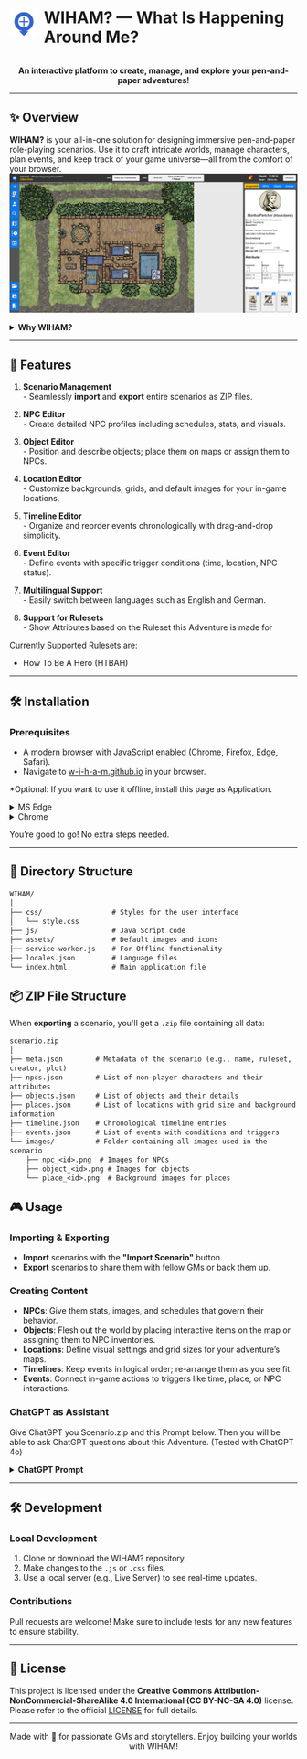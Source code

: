 <div style="display: flex; align-items: center;">
  <img src="assets/logo.png" alt="WIHAM Logo" style="width: 50px; margin-right: 10px;">
  <h1>WIHAM? — What Is Happening Around Me?</h1>
</div>

<p align="center">
  <b>An interactive platform to create, manage, and explore your pen-and-paper adventures!</b>
</p>

---

## ✨ Overview
**WIHAM?** is your all-in-one solution for designing immersive pen-and-paper role-playing scenarios. Use it to craft intricate worlds, manage characters, plan events, and keep track of your game universe—all from the comfort of your browser.
![alt text](assets/screenshots/application.png)
<details>
<summary><strong>Why WIHAM?</strong></summary>

- **Collaborative & Flexible**: Perfect for GMs who want to build worlds together or just keep everything organized in one place.
- **Intuitive UI**: With drag-and-drop editing for timelines, locations, and events, you'll be up and running in no time.
- **Export & Import**: Share your unique creations with others or keep them safe in a tidy ZIP file.
- **Multilingual**: Customize language settings for players around the globe.
</details>

---

## 🚀 Features

1. **Scenario Management**  
   \- Seamlessly **import** and **export** entire scenarios as ZIP files.

2. **NPC Editor**  
   \- Create detailed NPC profiles including schedules, stats, and visuals.

3. **Object Editor**  
   \- Position and describe objects; place them on maps or assign them to NPCs.

4. **Location Editor**  
   \- Customize backgrounds, grids, and default images for your in-game locations.

5. **Timeline Editor**  
   \- Organize and reorder events chronologically with drag-and-drop simplicity.

6. **Event Editor**  
   \- Define events with specific trigger conditions (time, location, NPC status).

7. **Multilingual Support**  
   \- Easily switch between languages such as English and German.

8. **Support for Rulesets**  
   \- Show Attributes based on the Ruleset this Adventure is made for

Currently Supported Rulesets are:
- How To Be A Hero (HTBAH)

---

## 🛠 Installation

### Prerequisites
- A modern browser with JavaScript enabled (Chrome, Firefox, Edge, Safari).
- Navigate to [w-i-h-a-m.github.io](https://w-i-h-a-m.github.io/) in your browser.

*Optional: If you want to use it offline, install this page as Application.
<details>
  <summary>MS Edge</summary>
  <img src="assets/screenshots/MSEdge.png">
</details>
<details>
  <summary>Chrome</summary>
  <img src="assets/screenshots/chrome.png">
</details>

You’re good to go! No extra steps needed.

---

## 📁 Directory Structure

```
WIHAM/
│
├── css/                 # Styles for the user interface
│   └── style.css
├── js/                  # Java Script code
├── assets/              # Default images and icons
├── service-worker.js    # For Offline functionality
├── locales.json         # Language files
└── index.html           # Main application file
```

## 📦 ZIP File Structure

When **exporting** a scenario, you'll get a `.zip` file containing all data:

```
scenario.zip
│
├── meta.json        # Metadata of the scenario (e.g., name, ruleset, creator, plot)
├── npcs.json        # List of non-player characters and their attributes
├── objects.json     # List of objects and their details
├── places.json      # List of locations with grid size and background information
├── timeline.json    # Chronological timeline entries
├── events.json      # List of events with conditions and triggers
└── images/          # Folder containing all images used in the scenario
    ├── npc_<id>.png  # Images for NPCs
    ├── object_<id>.png # Images for objects
    └── place_<id>.png  # Background images for places
```

## 🎮 Usage

### Importing & Exporting
- **Import** scenarios with the **"Import Scenario"** button.
- **Export** scenarios to share them with fellow GMs or back them up.

### Creating Content
- **NPCs**: Give them stats, images, and schedules that govern their behavior.
- **Objects**: Flesh out the world by placing interactive items on the map or assigning them to NPC inventories.
- **Locations**: Define visual settings and grid sizes for your adventure’s maps.
- **Timelines**: Keep events in logical order; re-arrange them as you see fit.
- **Events**: Connect in-game actions to triggers like time, place, or NPC interactions.

### ChatGPT as Assistant
Give ChatGPT you Scenario.zip and this Prompt below. Then you will be able to ask ChatGPT questions about this Adventure. (Tested with ChatGPT 4o)
<details>
<summary><strong>ChatGPT Prompt</strong></summary>

```
I have uploaded a ZIP file containing JSON data that describes a story. The data includes the following elements:

NPCs (Non-Player Characters):
Properties include id, name, profession, appearance, attributes, and schedule.
schedule specifies where (placeId) and when (timeStart) an NPC is located.
Connections between NPCs exist, such as through relationships or references in descriptions (data-id).
Objects:
Contain information like id, name, description, and position.
position links objects to locations (placeId) and coordinates within the location (x, y).
Locations:
Locations are defined by id, name, gridSize, description, and connections to other locations (links).
They contain objects and NPCs present at the location.
Timeline:
Events are chronologically ordered by id, order, and description.
Events:
Events have id, name, and conditions specified by type (npc, place, time).
Conditions define when and how an event is triggered.
Meta Information:
Describes the background story, central themes, and goals of the adventure.
Images:
NPCs, objects, and locations have associated images.
Relationships and Story Context:
NPCs move according to their schedule to specific locations (placeId) and interact with objects or players there.
Objects are positioned in specific locations and can be activated through events (e.g., conditions).
Events are triggered by combinations of time, location, and NPCs.
The timeline connects all elements and determines the order of events.
Task:
Analyze the ZIP file and explain the data structure and relationships between the objects so that I can ask targeted questions about the story, such as:

Where is a specific NPC at a given time?
What objects are located in a particular place?
What events can occur in a location or at a specific time?
How do the meta-information elements influence the story?
Provide me with the ability to directly focus on specific elements (e.g., an NPC or an event).
```
</details>

---

## 🛠 Development

### Local Development
1. Clone or download the WIHAM? repository.
2. Make changes to the `.js` or `.css` files.
3. Use a local server (e.g., Live Server) to see real-time updates.

### Contributions
Pull requests are welcome! Make sure to include tests for any new features to ensure stability.

---

## 📜 License
This project is licensed under the **Creative Commons Attribution-NonCommercial-ShareAlike 4.0 International (CC BY-NC-SA 4.0)** license.  
Please refer to the official [LICENSE](https://creativecommons.org/licenses/by-nc-sa/4.0/) for full details.

---

<p align="center">
  Made with 💖 for passionate GMs and storytellers. Enjoy building your worlds with WIHAM!
</p>